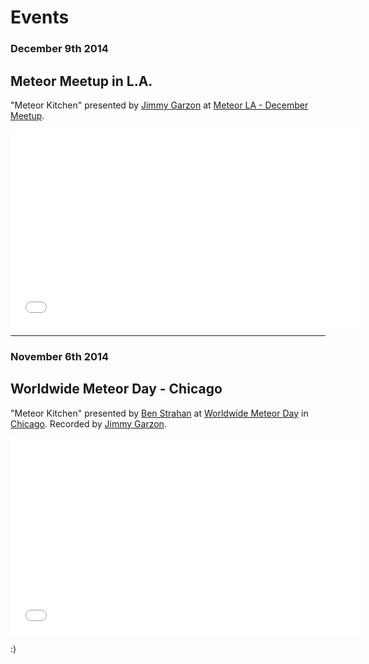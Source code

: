 Events
======

### December 9th 2014

Meteor Meetup in L.A.
---------------------

"Meteor Kitchen" presented by <a href="https://github.com/jimbog" target="_blank">Jimmy Garzon</a> at <a href="http://www.meetup.com/Meteor-LA/events/218747434/" target="_blank">Meteor LA - December Meetup</a>.

<iframe width="560" height="315" src="//www.youtube.com/embed/lBXsTvy1ElQ?list=PLJ1TVRVOrm2OryvkF8FU-wUHUs5xjP6Zn" frameborder="0" allowfullscreen></iframe>

<hr />

### November 6th 2014

Worldwide Meteor Day - Chicago
------------------------------

"Meteor Kitchen" presented by <a href="https://github.com/benstr" target="_blank">Ben Strahan</a> at <a href="http://meteorday.com/" target="_blank">Worldwide Meteor Day</a> in <a href="http://www.meetup.com/Meteor-Chicago/events/216180012/" target="_blank">Chicago</a>. Recorded by <a href="https://github.com/jimbog" target="_blank">Jimmy Garzon</a>.

<iframe width="560" height="315" src="//www.youtube.com/embed/0njX2e7GwDs" frameborder="0" allowfullscreen></iframe>

:)